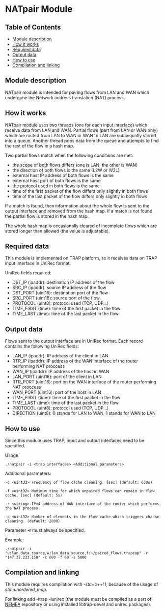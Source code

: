 # NATpair Module

## Table of Contents

* [Module description](#module-description)
* [How it works](#how-it-works)
* [Required data](#required-data)
* [Output data](#output-data)
* [How to use](#how-to-use)
* [Compilation and linking](#compilation-and-linking)

## Module description

NATpair module is intended for pairing flows from LAN and WAN which undergone the Network address translation (NAT) process.

## How it works

NATpair module uses two threads (one for each input interface) which receive data from LAN and WAN. 
Partial flows (part from LAN or WAN only) which are routed from LAN to WAN or WAN to LAN are subsequntly stored into a queue.
Another thread pops data from the queue and attempts to find the rest of the flow in a hash map.

Two partial flows match when the following conditions are met:

 - the scope of both flows differs (one is LAN, the other is WAN)
 - the direction of both flows is the same (L2W or W2L)
 - external host IP address of both flows is the same
 - external host port of both flows is the same
 - the protocol used in both flows is the same
 - time of the first packet of the flow differs only slightly in both flows
 - time of the last packet of the flow differs only slightly in both flows

If a match is found, then information about the whole flow is sent to the output interface and removed from the hash map.
If a match is not found, the partial flow is stored in the hash map.

The whole hash map is occasionally cleared of incomplete flows which are stored longer than allowed (the value is adjustable).

## Required data

This module is implemented on TRAP platform, so it receives data on
TRAP input interface in UniRec format.

UniRec fields required:

 - DST\_IP (ipaddr): destination IP address of the flow
 - SRC\_IP (ipaddr): source IP address of the flow
 - DST\_PORT (uint16): destination port of the flow
 - SRC\_PORT (uint16): source port of the flow
 - PROTOCOL (uint8): protocol used (TCP, UDP...)
 - TIME\_FIRST (time): time of the first packet in the flow
 - TIME\_LAST (time): time of the last packet in the flow

## Output data

Flows sent to the output interface are in UniRec format. Each record contains the following UniRec fields:

 - LAN\_IP (ipaddr): IP address of the client in LAN
 - RTR\_IP (ipaddr): IP address of the WAN interface of the router performing NAT proccess
 - WAN\_IP (ipaddr): IP address of the host in WAN
 - LAN\_PORT (uint16): port of the client in LAN
 - RTR\_PORT (uint16): port on the WAN interface of the router performing NAT proccess
 - WAN\_PORT (uint16): port of the host in LAN
 - TIME\_FIRST (time): time of the first packet in the flow
 - TIME\_LAST (time): time of the last packet in the flow
 - PROTOCOL (uint8): protocol used (TCP, UDP...)
 - DIRECTION (uint8): 0 stands for LAN to WAN, 1 stands for WAN to LAN

## How to use

Since this module uses TRAP, input and output interfaces need to be specified.

Usage:

```
./natpair -i <trap_interfaces> <Additional parameters>
```

Additional parameters:

    -c <uint32>	Frequency of flow cache cleaning. [sec] (default: 600s)

    -f <uint32>	Maximum time for which unpaired flows can remain in flow cache. [sec] (default: 5s)

    -r <string> IPv4 address of WAN interface of the router which performs the NAT process.

    -s <uint32>	Number of elements in the flow cache which triggers chache cleaning. (default: 2000)

Parameter **-r** must always be specified.

Example:

```
./natpair -i "u:lan_data_source,w:lan_data_source,f:~/paired_flows.trapcap" -r "147.32.233.150" -c 600 -f 60 -s 5000
```

## Compilation and linking

This module requires compilation with -std=c++11, because of the usage of *std::unordered_map*.

For linking add -ltrap -lunirec
(the module must be compiled as a part of [NEMEA](https://github.com/CESNET/Nemea) repository or using installed libtrap-devel and unirec packages).

